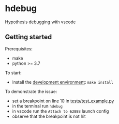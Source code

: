 # hdebug

Hypothesis debugging with vscode

## Getting started

Prerequisites:

- make
- python >= 3.7

To start:

- Install the [development environment](CONTRIBUTING.md#Development-environment): `make install`

To demonstrate the issue:

- set a breakpoint on line 10 in [tests/test_example.py](tests/test_example.py)
- in the terminal run `hdebug`
- in vscode run the `Attach to 62888` launch config
- observe that the breakpoint is not hit
